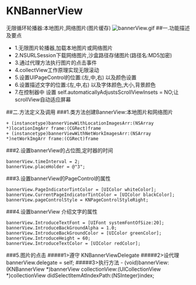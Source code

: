 # KNBannerView
无限循环轮播器:本地图片,网络图片(图片缓存)
![bannerView.gif](http://upload-images.jianshu.io/upload_images/1693073-e2ea5371f543a1bc.gif?imageMogr2/auto-orient/strip)
##一.功能描述及要点
* 1.无限图片轮播器,加载本地图片或网络图片
* 2.NSURLSession下载网络图片,沙盒路径存储图片(路径名:MD5加密)
* 3.通过代理方法执行图片的点击事件
* 4.collectView工作原理实现无限滚动
* 5.设置UIPageControl的位置:(左,中,右) 以及颜色设置
* 6.设置描述文字的位置:(左,中,右) 以及字体颜色,大小,背景颜色
* 7.在控制器中 设置 self.automaticallyAdjustsScrollViewInsets = NO;让scrollView自动适应屏幕

##二.方法定义及调用
###1.类方法创建BannerView:本地图片和网络图片
```
+ (instancetype)bannerViewWithLocationImagesArr:(NSArray *)locationImgArr frame:(CGRect)frame
+ (instancetype)bannerViewWithNetWorkImagesArr:(NSArray *)netWorkImgArr frame:(CGRect)frame
```

###2.设置bannerView的占位图,定时器的时间
```
bannerView.timeInterval = 2;
bannerView.placeHolder = @"3";
```

###3.设置bannerView的PageControl的属性
```
bannerView.PageIndicatorTintColor = [UIColor whiteColor];
bannerView.CurrentPageIndicatorTintColor = [UIColor blackColor];
bannerView.pageControlStyle = KNPageControlStyleRight;
```

###4.设置bannerView 介绍文字的属性
```
bannerView.IntroduceTextFont = [UIFont systemFontOfSize:20];
bannerView.IntroduceBackGroundAlpha = 1.0;
bannerView.IntroduceBackGroundColor = [UIColor greenColor];
bannerView.IntroduceHeight = 60;
bannerView.IntroduceTextColor = [UIColor redColor];
```
###5.图片的点击
#####1>遵守 KNBannerViewDelegate
#####2>设代理 bannerView.delegate = self;
#####3>执行方法 - (void)bannerView:(KNBannerView *)bannerView collectionView:(UICollectionView *)collectionView didSelectItemAtIndexPath:(NSInteger)index;
